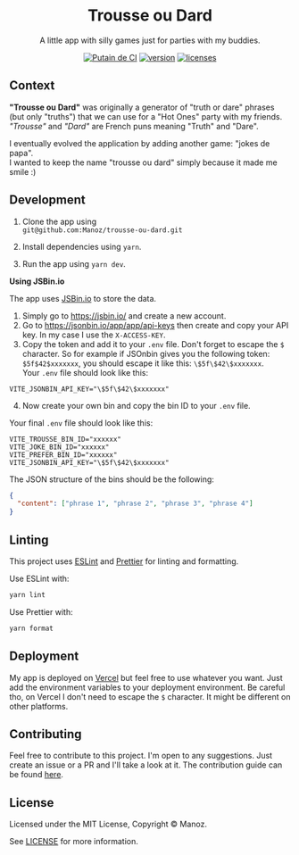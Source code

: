 <div align="center">
  <h1>Trousse ou Dard</h1>
  <p>A little app with silly games just for parties with my buddies.</p>
</div>

<div align="center">

[![Putain de CI](https://github.com/Manoz/trousse-ou-dard/actions/workflows/main.yml/badge.svg?branch=main)](https://github.com/Manoz/trousse-ou-dard/actions/workflows/main.yml)
[![version]][version]
[![licenses][licenses]][licenses-url]

</div>

## Context

**"Trousse ou Dard"** was originally a generator of "truth or dare" phrases (but only "truths") that we can use for a "Hot Ones" party with my friends.  
_"Trousse"_ and _"Dard"_ are French puns meaning "Truth" and "Dare".

I eventually evolved the application by adding another game: "jokes de papa".  
I wanted to keep the name "trousse ou dard" simply because it made me smile :)

## Development

1. Clone the app using  
   `git@github.com:Manoz/trousse-ou-dard.git`

2. Install dependencies using `yarn`.
3. Run the app using `yarn dev`.

**Using JSBin.io**

The app uses [JSBin.io](https://jsbin.io) to store the data.

1. Simply go to https://jsbin.io/ and create a new account.
2. Go to https://jsonbin.io/app/app/api-keys then create and copy your API key. In my case I use the `X-ACCESS-KEY`.
3. Copy the token and add it to your `.env` file. Don't forget to escape the `$` character. So for example if JSOnbin gives you the following token: `$5f$42$xxxxxxx`, you should escape it like this: `\$5f\$42\$xxxxxxx`.  
   Your `.env` file should look like this:

```
VITE_JSONBIN_API_KEY="\$5f\$42\$xxxxxxx"
```

4. Now create your own bin and copy the bin ID to your `.env` file.

Your final `.env` file should look like this:

```
VITE_TROUSSE_BIN_ID="xxxxxx"
VITE_JOKE_BIN_ID="xxxxxx"
VITE_PREFER_BIN_ID="xxxxxx"
VITE_JSONBIN_API_KEY="\$5f\$42\$xxxxxxx"
```

The JSON structure of the bins should be the following:

```json
{
  "content": ["phrase 1", "phrase 2", "phrase 3", "phrase 4"]
}
```

## Linting

This project uses [ESLint](https://eslint.org/) and [Prettier](https://prettier.io/) for linting and formatting.

Use ESLint with:

```bash
yarn lint
```

Use Prettier with:

```bash
yarn format
```

## Deployment

My app is deployed on [Vercel](https://vercel.com/) but feel free to use whatever you want. Just add the environment variables to your deployment environment. Be careful tho, on Vercel I don't need to escape the `$` character. It might be different on other platforms.

## Contributing

Feel free to contribute to this project. I'm open to any suggestions. Just create an issue or a PR and I'll take a look at it. The contribution guide can be found [here](.github/CONTRIBUTING.md).

## License

Licensed under the MIT License, Copyright © Manoz.

See [LICENSE](https://github.com/Manoz/trousse-ou-dard/blob/main/LICENSE) for more information.

[licenses-url]: https://github.com/Manoz/trousse-ou-dard/blob/main/LICENSE
[licenses]: https://img.shields.io/badge/license-MIT-blue.svg
[version]: https://img.shields.io/badge/version-1.0.1-%23d85a94.svg

